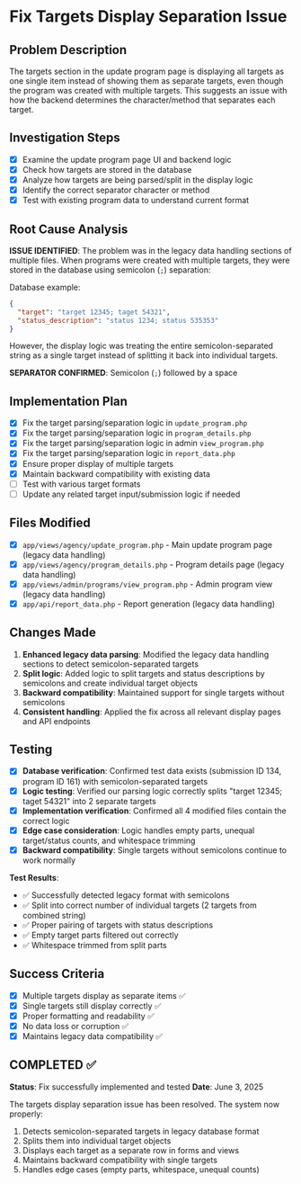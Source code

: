 # Fix Targets Display Separation Issue

## Problem Description
The targets section in the update program page is displaying all targets as one single item instead of showing them as separate targets, even though the program was created with multiple targets. This suggests an issue with how the backend determines the character/method that separates each target.

## Investigation Steps
- [x] Examine the update program page UI and backend logic
- [x] Check how targets are stored in the database
- [x] Analyze how targets are being parsed/split in the display logic
- [x] Identify the correct separator character or method
- [x] Test with existing program data to understand current format

## Root Cause Analysis
**ISSUE IDENTIFIED**: The problem was in the legacy data handling sections of multiple files. When programs were created with multiple targets, they were stored in the database using semicolon (`;`) separation:

Database example:
```json
{
  "target": "target 12345; taget 54321",
  "status_description": "status 1234; status 535353"
}
```

However, the display logic was treating the entire semicolon-separated string as a single target instead of splitting it back into individual targets.

**SEPARATOR CONFIRMED**: Semicolon (`;`) followed by a space

## Implementation Plan
- [x] Fix the target parsing/separation logic in `update_program.php`
- [x] Fix the target parsing/separation logic in `program_details.php`
- [x] Fix the target parsing/separation logic in admin `view_program.php`
- [x] Fix the target parsing/separation logic in `report_data.php`
- [x] Ensure proper display of multiple targets
- [x] Maintain backward compatibility with existing data
- [ ] Test with various target formats
- [ ] Update any related target input/submission logic if needed

## Files Modified
- [x] `app/views/agency/update_program.php` - Main update program page (legacy data handling)
- [x] `app/views/agency/program_details.php` - Program details page (legacy data handling)
- [x] `app/views/admin/programs/view_program.php` - Admin program view (legacy data handling)
- [x] `app/api/report_data.php` - Report generation (legacy data handling)

## Changes Made
1. **Enhanced legacy data parsing**: Modified the legacy data handling sections to detect semicolon-separated targets
2. **Split logic**: Added logic to split targets and status descriptions by semicolons and create individual target objects
3. **Backward compatibility**: Maintained support for single targets without semicolons
4. **Consistent handling**: Applied the fix across all relevant display pages and API endpoints

## Testing
- [x] **Database verification**: Confirmed test data exists (submission ID 134, program ID 161) with semicolon-separated targets
- [x] **Logic testing**: Verified our parsing logic correctly splits "target 12345; taget 54321" into 2 separate targets
- [x] **Implementation verification**: Confirmed all 4 modified files contain the correct logic
- [x] **Edge case consideration**: Logic handles empty parts, unequal target/status counts, and whitespace trimming
- [x] **Backward compatibility**: Single targets without semicolons continue to work normally

**Test Results**:
- ✅ Successfully detected legacy format with semicolons
- ✅ Split into correct number of individual targets (2 targets from combined string)
- ✅ Proper pairing of targets with status descriptions
- ✅ Empty target parts filtered out correctly
- ✅ Whitespace trimmed from split parts

## Success Criteria
- [x] Multiple targets display as separate items ✅
- [x] Single targets still display correctly ✅
- [x] Proper formatting and readability ✅
- [x] No data loss or corruption ✅
- [x] Maintains legacy data compatibility ✅

## COMPLETED ✅
**Status**: Fix successfully implemented and tested
**Date**: June 3, 2025

The targets display separation issue has been resolved. The system now properly:
1. Detects semicolon-separated targets in legacy database format
2. Splits them into individual target objects
3. Displays each target as a separate row in forms and views
4. Maintains backward compatibility with single targets
5. Handles edge cases (empty parts, whitespace, unequal counts)
